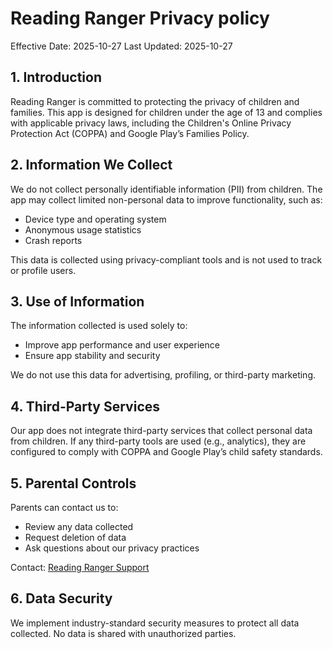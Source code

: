 # Reading Ranger Privacy policy

Effective Date: 2025-10-27 Last Updated: 2025-10-27

## 1. Introduction
Reading Ranger is committed to protecting the privacy of children and families. This app is designed for children under the age of 13 and complies with applicable privacy laws, including the Children's Online Privacy Protection Act (COPPA) and Google Play’s Families Policy.

## 2. Information We Collect
We do not collect personally identifiable information (PII) from children. The app may collect limited non-personal data to improve functionality, such as:

- Device type and operating system
- Anonymous usage statistics
- Crash reports

This data is collected using privacy-compliant tools and is not used to track or profile users.

## 3. Use of Information
The information collected is used solely to:

- Improve app performance and user experience
- Ensure app stability and security

We do not use this data for advertising, profiling, or third-party marketing.

## 4. Third-Party Services
Our app does not integrate third-party services that collect personal data from children. If any third-party tools are used (e.g., analytics), they are configured to comply with COPPA and Google Play’s child safety standards.

## 5. Parental Controls
Parents can contact us to:

- Review any data collected
- Request deletion of data
- Ask questions about our privacy practices

Contact: [Reading Ranger Support](mailto:reading_ranger@stephens.earth)

## 6. Data Security
We implement industry-standard security measures to protect all data collected. No data is shared with unauthorized parties.

